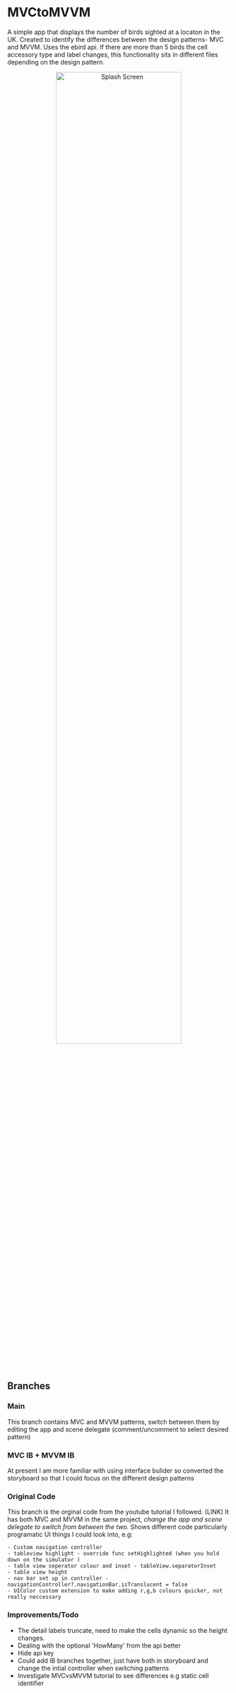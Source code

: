 # MVCtoMVVM

A simple app that displays the number of birds sighted at a locaton in the UK. Created to identify the differences between the design patterns- MVC and MVVM. Uses the ebird api. If there are more than 5 birds the cell accessory type and label changes, this functionality sits in different files depending on the design pattern.    


<p align="center">
<img src="https://github.com/coras-code/coras-code.github.io/blob/master/images/displayPhotos/BirdsDisplay.jpeg"  title="Splash Screen" width="75%"> 
</p>


## **Branches**
### Main 
This branch contains MVC and MVVM patterns, switch between them by editing the app and scene delegate (comment/uncomment to select desired pattern)

###  MVC IB + MVVM IB
At present I am more familiar with using interface bulider so converted the storyboard so that I could focus on the different design patterns 

### Original Code
This branch is the orginal code from the youtube tutorial I followed. (LINK)
It has both MVC and MVVM in the same project, *change the app and scene delegate to switch from between the two.*
Shows different code particularly programatic UI things I could look into, e.g: 
    
    - Custom navigation controller 
    - tableview highlight - override func setHighlighted (when you hold down on the simulator )
    - table view seperator colour and inset - tableView.separatorInset
    - table view height
    - nav bar set up in controller - navigationController?.navigationBar.isTranslucent = false
    - UIColor custom extension to make adding r,g,b colours quicker, not really neccessary 


### Improvements/Todo
- The detail labels truncate, need to make the cells dynamic so the height changes.  
- Dealing with the optional 'HowMany' from the api better
- Hide api key
- Could add IB branches together, just have both in storyboard and change the intial controller when switching patterns
- Investigate MVCvsMVVM tutorial to see differences e.g static cell identifier





